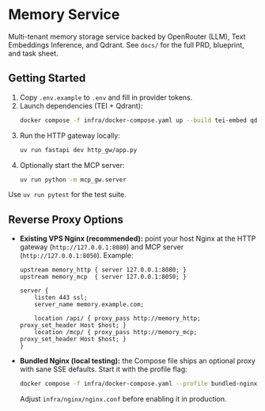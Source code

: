 # Memory Service

Multi-tenant memory storage service backed by OpenRouter (LLM), Text Embeddings Inference, and Qdrant. See `docs/` for the full PRD, blueprint, and task sheet.

## Getting Started

1. Copy `.env.example` to `.env` and fill in provider tokens.
2. Launch dependencies (TEI + Qdrant):
   ```bash
   docker compose -f infra/docker-compose.yaml up --build tei-embed qdrant
   ```
3. Run the HTTP gateway locally:
   ```bash
   uv run fastapi dev http_gw/app.py
   ```
4. Optionally start the MCP server:
   ```bash
   uv run python -m mcp_gw.server
   ```

Use `uv run pytest` for the test suite.

## Reverse Proxy Options

- **Existing VPS Nginx (recommended):** point your host Nginx at the HTTP gateway (`http://127.0.0.1:8080`) and MCP server (`http://127.0.0.1:8050`). Example:
  ```nginx
  upstream memory_http { server 127.0.0.1:8080; }
  upstream memory_mcp  { server 127.0.0.1:8050; }

  server {
      listen 443 ssl;
      server_name memory.example.com;

      location /api/ { proxy_pass http://memory_http; proxy_set_header Host $host; }
      location /mcp/ { proxy_pass http://memory_mcp;  proxy_set_header Host $host; }
  }
  ```
- **Bundled Nginx (local testing):** the Compose file ships an optional proxy with sane SSE defaults. Start it with the profile flag:
  ```bash
  docker compose -f infra/docker-compose.yaml --profile bundled-nginx up nginx
  ```
  Adjust `infra/nginx/nginx.conf` before enabling it in production.
